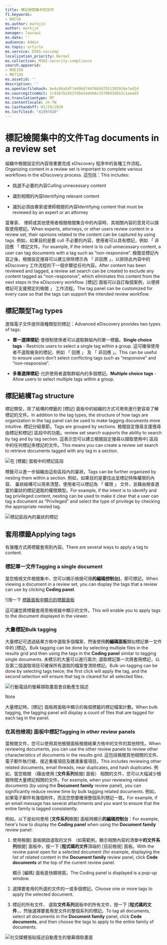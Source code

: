 ```yaml
---
title: 標記檢閱集中的文件
f1.keywords:
- NOCSH
ms.author: markjjo
author: markjjo
manager: laurawi
ms.date: ''
audience: Admin
ms.topic: article
ms.service: O365-seccomp
localization_priority: Normal
ms.collection: M365-security-compliance
search.appverid:
- MOE150
- MET150
ms.assetid: ''
description: ''
ms.openlocfilehash: be4c86a5df7e0964744f6b5d7551382916e7ed2d
ms.sourcegitcommit: 1c91b7b24537d0e54d484c3379043db53c1aea65
ms.translationtype: MT
ms.contentlocale: zh-TW
ms.lasthandoff: 01/29/2020
ms.locfileid: "41597410"
---
```

# <a name="tag-documents-in-a-review-set"></a><span data-ttu-id="fc716-102">標記檢閱集中的文件</span><span class="sxs-lookup"><span data-stu-id="fc716-102">Tag documents in a review set</span></span>

<span data-ttu-id="fc716-103">組織中檢閱設定的內容很重要完成 eDiscovery 程序中的各種工作流程。</span><span class="sxs-lookup"><span data-stu-id="fc716-103">Organizing content in a review set is important to complete various workflows in the eDiscovery process.</span></span> <span data-ttu-id="fc716-104">這包括：</span><span class="sxs-lookup"><span data-stu-id="fc716-104">This includes:</span></span>

-  <span data-ttu-id="fc716-105">挑選不必要的內容</span><span class="sxs-lookup"><span data-stu-id="fc716-105">Culling unnecessary content</span></span>

- <span data-ttu-id="fc716-106">識別相關的內容</span><span class="sxs-lookup"><span data-stu-id="fc716-106">Identifying relevant content</span></span>
 
-  <span data-ttu-id="fc716-107">識別必須由專家或律師檢閱的內容</span><span class="sxs-lookup"><span data-stu-id="fc716-107">Identifying content that must be reviewed by an expert or an attorney</span></span>

<span data-ttu-id="fc716-108">當專家、 律師或其他使用者檢閱檢閱集合中的內容時，其相關內容的意見可以擷取使用標記。</span><span class="sxs-lookup"><span data-stu-id="fc716-108">When experts, attorneys, or other users review content in a review set, their opinions related to the content can be captured by using tags.</span></span> <span data-ttu-id="fc716-109">例如，如果目的是要 cull 不必要的內容，使用者可以具有標記，例如 「 非回應 「 標記文件。</span><span class="sxs-lookup"><span data-stu-id="fc716-109">For example, if the intent is to cull unnecessary content, a user can tag documents with a tag such as “non-responsive”.</span></span> <span data-ttu-id="fc716-110">檢閱並標記內容之後，檢閱設定搜尋可以建立排除標示為 「 非回應 」，以排除此內容中的 eDiscovery 工作流程的下一個步驟從任何內容。</span><span class="sxs-lookup"><span data-stu-id="fc716-110">After content has been reviewed and tagged, a review set search can be created to exclude any content tagged as “non-responsive”, which eliminates this content from the next steps in the eDiscovery workflow.</span></span> <span data-ttu-id="fc716-111">[標記] 面板可以自訂每個案例，以便將標記可支援預定的檢閱 」 工作流程。</span><span class="sxs-lookup"><span data-stu-id="fc716-111">The tag panel can be customized for every case so that the tags can support the intended review workflow.</span></span>

## <a name="tag-types"></a><span data-ttu-id="fc716-112">標記類型</span><span class="sxs-lookup"><span data-stu-id="fc716-112">Tag types</span></span>

<span data-ttu-id="fc716-113">進階電子文件提供兩種類型的標記：</span><span class="sxs-lookup"><span data-stu-id="fc716-113">Advanced eDiscovery provides two types of tags:</span></span>

- <span data-ttu-id="fc716-114">**單一選擇標記**-會限制使用者可以選取群組內的單一標籤。</span><span class="sxs-lookup"><span data-stu-id="fc716-114">**Single choice tags** - Restricts users to select a single tag within a group.</span></span> <span data-ttu-id="fc716-115">這可確保使用者不選取衝突的標記，例如 「 回應 」 及 「 非回應 」。</span><span class="sxs-lookup"><span data-stu-id="fc716-115">This can be useful to ensure users don’t select conflicting tags such as “responsive” and “non-responsive”.</span></span> 

- <span data-ttu-id="fc716-116">**多重選擇標記**-允許使用者選取群組內的多個標記。</span><span class="sxs-lookup"><span data-stu-id="fc716-116">**Multiple choice tags** - Allow users to select multiple tags within a group.</span></span>

## <a name="tag-structure"></a><span data-ttu-id="fc716-117">標記結構</span><span class="sxs-lookup"><span data-stu-id="fc716-117">Tag structure</span></span>

<span data-ttu-id="fc716-118">標記類型，除了結構的標籤的 [標記] 面板中的組織的方式可用來進行更容易了解標記的文件。</span><span class="sxs-lookup"><span data-stu-id="fc716-118">In addition to the tag types, the structure of how tags are organization in the tag panel can be used to make tagging documents more intuitive.</span></span> <span data-ttu-id="fc716-119">標記分組章節。</span><span class="sxs-lookup"><span data-stu-id="fc716-119">Tags are grouped by sections.</span></span> <span data-ttu-id="fc716-120">檢閱設定搜尋支援搜尋由標記和標記] 區段中的功能。</span><span class="sxs-lookup"><span data-stu-id="fc716-120">review set search supports the ability to search by tag and by tag section.</span></span> <span data-ttu-id="fc716-121">這表示您可以建立檢閱設定搜尋以擷取使用中] 區段中的任何標記來標記的文件。</span><span class="sxs-lookup"><span data-stu-id="fc716-121">This means you can create a review set search to retrieve documents tagged with any tag in a section.</span></span>

![在 [標籤] 面板中的標記區段](media/Tagtypes.png)

<span data-ttu-id="fc716-123">標籤可以進一步組織由這些區段內的巢狀。</span><span class="sxs-lookup"><span data-stu-id="fc716-123">Tags can be further organized by nesting them within a section.</span></span> <span data-ttu-id="fc716-124">例如，如果目的是要找出並標記特殊權限的內容、 巢狀結構可以用來清楚，使用者可以標記為 「 權限 」 文件，並藉由檢查適當的巢狀的標記選取的權限類型。</span><span class="sxs-lookup"><span data-stu-id="fc716-124">For example, if the intent is to identify and tag privileged content, nesting can be used to make it clear that a user can tag a document as “Privileged” and select the type of privilege by checking the appropriate nested tag.</span></span>

![標記區段內的巢狀的標記](media/Nestingtags.png)

## <a name="applying-tags"></a><span data-ttu-id="fc716-126">套用標籤</span><span class="sxs-lookup"><span data-stu-id="fc716-126">Applying tags</span></span>

<span data-ttu-id="fc716-127">有幾種方式將標籤套用到內容。</span><span class="sxs-lookup"><span data-stu-id="fc716-127">There are several ways to apply a tag to content.</span></span>

### <a name="tagging-a-single-document"></a><span data-ttu-id="fc716-128">標記單一文件</span><span class="sxs-lookup"><span data-stu-id="fc716-128">Tagging a single document</span></span>

<span data-ttu-id="fc716-129">當您檢視文件檢閱集中，您可以顯示檢閱可用**的編碼控制台]**，即可標記。</span><span class="sxs-lookup"><span data-stu-id="fc716-129">When viewing a document in a review set, you can display the tags that a review can use by clicking **Coding panel**.</span></span>

![按一下 [標籤面板中顯示的標籤面板](media/Singledoctag.png)

<span data-ttu-id="fc716-131">這可讓您將標籤套用至檢視器中顯示的文件。</span><span class="sxs-lookup"><span data-stu-id="fc716-131">This will enable you to apply tags to the document displayed in the viewer.</span></span>

### <a name="bulk-tagging"></a><span data-ttu-id="fc716-132">大量標記</span><span class="sxs-lookup"><span data-stu-id="fc716-132">Bulk tagging</span></span>

<span data-ttu-id="fc716-133">大量標記可透過結果方格中選取多個檔案，然後使用**的編碼面板**類似標記單一文件中的 [標記。</span><span class="sxs-lookup"><span data-stu-id="fc716-133">Bulk tagging can be done by selecting multiple files in the results grid and then using the tags in the **Coding panel** similar to tagging single documents.</span></span> <span data-ttu-id="fc716-134">未標示的大量可以進行兩次; 選取標記第一次將套用標記，以及第二個選取項目可確保所有選取的檔案會清除標記。</span><span class="sxs-lookup"><span data-stu-id="fc716-134">Bulk un-tagging can be done by selecting tags twice; the first click will apply the tag, and the second selection will ensure that tag is cleared for all selected files.</span></span>

![行動電話的螢幕擷取畫面會自動產生描述](media/Bulktag.png)

> [!NOTE]
> <span data-ttu-id="fc716-136">大量標記時，[標記] 面板將面板中顯示的每個標籤的標記檔案計數。</span><span class="sxs-lookup"><span data-stu-id="fc716-136">When bulk tagging, the tagging panel will display a count of files that are tagged for each tag in the panel.</span></span>

### <a name="tagging-in-other-review-panels"></a><span data-ttu-id="fc716-137">在其他檢視] 面板中標記</span><span class="sxs-lookup"><span data-stu-id="fc716-137">Tagging in other review panels</span></span>

<span data-ttu-id="fc716-138">當檢閱文件，您可以使用其他檢閱面板檢閱結果方格中的文件的其他特性。</span><span class="sxs-lookup"><span data-stu-id="fc716-138">When reviewing documents, you can use the other review panels to review other characteristics of documents in the results grid.</span></span> <span data-ttu-id="fc716-139">這包括檢閱其他相關的文件、 電子郵件執行緒，接近重複項目及雜湊重複項目。</span><span class="sxs-lookup"><span data-stu-id="fc716-139">This includes reviewing other related documents, email threads, near duplicates, and hash duplicates.</span></span> <span data-ttu-id="fc716-140">例如，當您檢閱 （藉由使用 [**文件系列**檢閱] 面板） 相關的文件，您可以大幅減少檢閱時間大量標記相關的文件。</span><span class="sxs-lookup"><span data-stu-id="fc716-140">For example, when your reviewing related documents (by using the **Document family** review panel), you can significantly reduce review time by bulk tagging related documents.</span></span> <span data-ttu-id="fc716-141">例如，如果電子郵件有幾個附件，而且您想要確保整個系列標記一致。</span><span class="sxs-lookup"><span data-stu-id="fc716-141">For example, if an email message has several attachments and you want to ensure that the entire family is tagged consistently.</span></span>

<span data-ttu-id="fc716-142">例如，以下是如何使用 [**文件系列**檢閱] 面板時顯示**的編碼控制台**：</span><span class="sxs-lookup"><span data-stu-id="fc716-142">For example, here's how to display the **Coding panel** when using the **Document family** review panel:</span></span>

1. <span data-ttu-id="fc716-143">使用檢閱] 面板開啟選取的文件 （如需範例，顯示相關內容的清單中**的文件系列**檢閱] 面板中，按一下 [**程式碼的文件**頂端的 [目前檢視] 面板。</span><span class="sxs-lookup"><span data-stu-id="fc716-143">With the review panel open for a selected document (for example, displaying the list of related content in the **Document family** review panel, click **Code documents** at the top of the current review panel.</span></span>

   <span data-ttu-id="fc716-144">顯示 [編碼] 面板是快顯視窗。</span><span class="sxs-lookup"><span data-stu-id="fc716-144">The Coding panel is displayed is a pop-up window.</span></span>

2. <span data-ttu-id="fc716-145">選擇要套用的所選的文件的一或多個標記。</span><span class="sxs-lookup"><span data-stu-id="fc716-145">Choose one or more tags to apply the selected document.</span></span> 

3. <span data-ttu-id="fc716-146">標記的所有文件、 選取**文件系列**面板中的所有文件，按一下 [**程式碼的文件**，，然後選擇要套用至文件的整個系列的標記。</span><span class="sxs-lookup"><span data-stu-id="fc716-146">To tag all documents, select all documents in the **Document family** panel, click **Code documents**, and then choose the tags to apply to the entire family of documents.</span></span>

![社交媒體張貼描述自動產生的螢幕擷取畫面](media/Relatedtag.png)
